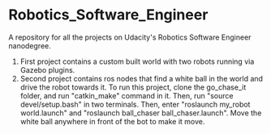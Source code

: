 # Robotics_Software_Engineer
A repository for all the projects on Udacity's Robotics Software Engineer nanodegree.
1) First project contains a custom built world with two robots running via Gazebo plugins.
2) Second project contains ros nodes that find a white ball in the world and drive the robot towards it. To run this project, clone the go_chase_it folder, and run "catkin_make" command in it. Then, run "source devel/setup.bash" in two terminals. Then, enter "roslaunch my_robot world.launch" and "roslaunch ball_chaser ball_chaser.launch". Move the white ball anywhere in front of the bot to make it move.
